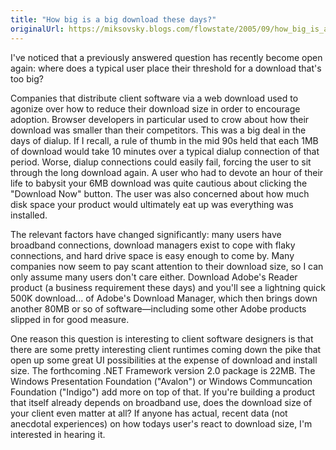 ```yaml
---
title: "How big is a big download these days?"
originalUrl: https://miksovsky.blogs.com/flowstate/2005/09/how_big_is_a_bi.html
---
```


<p>
  I've noticed that a previously answered question has recently become open
  again: where does a typical user place their threshold for a download that's
  too big?
</p>
<p>
  Companies that distribute client software via a web download used to agonize
  over how to reduce their download size in order to encourage adoption. Browser
  developers in particular used to crow about how their download was smaller
  than their competitors. This was a big deal in the days of dialup. If I
  recall, a rule of thumb in the mid 90s held that each 1MB of download would
  take 10 minutes over a typical dialup connection of that period. Worse, dialup
  connections could easily fail, forcing the user to sit through the long
  download again. A user who had to devote an hour of their life to babysit your
  6MB download was quite cautious about clicking the &quot;Download Now&quot;
  button. The user was also concerned about how much disk space your product
  would ultimately eat up was everything was installed.
</p>
<p>
  The relevant factors have changed significantly: many users have broadband
  connections, download managers exist to cope with flaky connections, and hard
  drive space is easy enough to come by. Many companies now seem to pay scant
  attention to their download size, so I can only assume many users don't care
  either. Download Adobe's Reader product (a business requirement these days)
  and you'll see a lightning quick 500K download... of Adobe's Download Manager,
  which then brings down another 80MB or so of software—including some other
  Adobe products slipped in for good measure.
</p>
<p>
  One reason this question is interesting to client software designers is that
  there are some pretty interesting client runtimes coming down the pike that
  open up some great UI possibilities at the expense of download and install
  size. The forthcoming .NET Framework version 2.0 package is 22MB. The Windows
  Presentation Foundation (&quot;Avalon&quot;) or Windows Communcation
  Foundation (&quot;Indigo&quot;) add more on top of that. If you're building a
  product that itself already depends on broadband use, does the download size
  of your client even matter at all? If anyone has actual, recent data (not
  anecdotal experiences) on how todays user's react to download size, I'm
  interested in hearing it.
</p>
